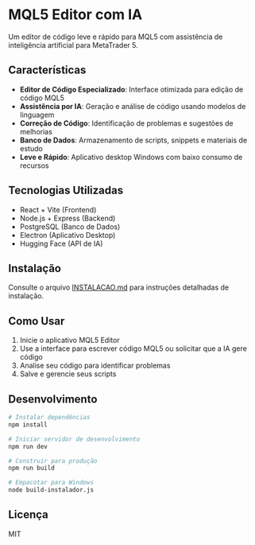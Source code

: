 # MQL5 Editor com IA

Um editor de código leve e rápido para MQL5 com assistência de inteligência artificial para MetaTrader 5.

## Características

- **Editor de Código Especializado**: Interface otimizada para edição de código MQL5
- **Assistência por IA**: Geração e análise de código usando modelos de linguagem
- **Correção de Código**: Identificação de problemas e sugestões de melhorias
- **Banco de Dados**: Armazenamento de scripts, snippets e materiais de estudo
- **Leve e Rápido**: Aplicativo desktop Windows com baixo consumo de recursos

## Tecnologias Utilizadas

- React + Vite (Frontend)
- Node.js + Express (Backend)
- PostgreSQL (Banco de Dados)
- Electron (Aplicativo Desktop)
- Hugging Face (API de IA)

## Instalação

Consulte o arquivo [INSTALACAO.md](./INSTALACAO.md) para instruções detalhadas de instalação.

## Como Usar

1. Inicie o aplicativo MQL5 Editor
2. Use a interface para escrever código MQL5 ou solicitar que a IA gere código
3. Analise seu código para identificar problemas
4. Salve e gerencie seus scripts

## Desenvolvimento

```bash
# Instalar dependências
npm install

# Iniciar servidor de desenvolvimento
npm run dev

# Construir para produção
npm run build

# Empacotar para Windows
node build-instalador.js
```

## Licença

MIT